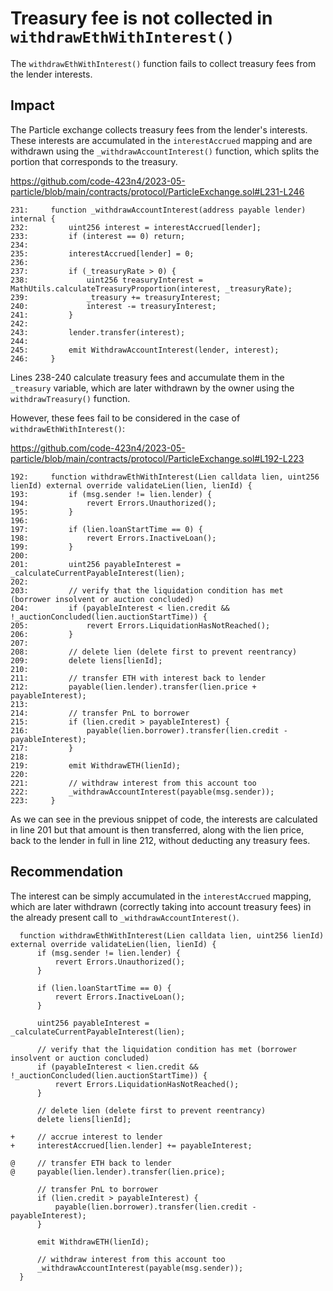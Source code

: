 # Treasury fee is not collected in `withdrawEthWithInterest()`

The `withdrawEthWithInterest()` function fails to collect treasury fees from the lender interests.

## Impact

The Particle exchange collects treasury fees from the lender's interests. These interests are accumulated in the `interestAccrued` mapping and are withdrawn using the `_withdrawAccountInterest()` function, which splits the portion that corresponds to the treasury.

https://github.com/code-423n4/2023-05-particle/blob/main/contracts/protocol/ParticleExchange.sol#L231-L246

```solidity
231:     function _withdrawAccountInterest(address payable lender) internal {
232:         uint256 interest = interestAccrued[lender];
233:         if (interest == 0) return;
234: 
235:         interestAccrued[lender] = 0;
236: 
237:         if (_treasuryRate > 0) {
238:             uint256 treasuryInterest = MathUtils.calculateTreasuryProportion(interest, _treasuryRate);
239:             _treasury += treasuryInterest;
240:             interest -= treasuryInterest;
241:         }
242: 
243:         lender.transfer(interest);
244: 
245:         emit WithdrawAccountInterest(lender, interest);
246:     }
```

Lines 238-240 calculate treasury fees and accumulate them in the  `_treasury` variable, which are later withdrawn by the owner using the `withdrawTreasury()` function.

However, these fees fail to be considered in the case of `withdrawEthWithInterest()`:

https://github.com/code-423n4/2023-05-particle/blob/main/contracts/protocol/ParticleExchange.sol#L192-L223

```solidity
192:     function withdrawEthWithInterest(Lien calldata lien, uint256 lienId) external override validateLien(lien, lienId) {
193:         if (msg.sender != lien.lender) {
194:             revert Errors.Unauthorized();
195:         }
196: 
197:         if (lien.loanStartTime == 0) {
198:             revert Errors.InactiveLoan();
199:         }
200: 
201:         uint256 payableInterest = _calculateCurrentPayableInterest(lien);
202: 
203:         // verify that the liquidation condition has met (borrower insolvent or auction concluded)
204:         if (payableInterest < lien.credit && !_auctionConcluded(lien.auctionStartTime)) {
205:             revert Errors.LiquidationHasNotReached();
206:         }
207: 
208:         // delete lien (delete first to prevent reentrancy)
209:         delete liens[lienId];
210: 
211:         // transfer ETH with interest back to lender
212:         payable(lien.lender).transfer(lien.price + payableInterest);
213: 
214:         // transfer PnL to borrower
215:         if (lien.credit > payableInterest) {
216:             payable(lien.borrower).transfer(lien.credit - payableInterest);
217:         }
218: 
219:         emit WithdrawETH(lienId);
220: 
221:         // withdraw interest from this account too
222:         _withdrawAccountInterest(payable(msg.sender));
223:     }
```

As we can see in the previous snippet of code, the interests are calculated in line 201 but that amount is then transferred, along with the lien price, back to the lender in full in line 212, without deducting any treasury fees.

## Recommendation

The interest can be simply accumulated in the `interestAccrued` mapping, which are later withdrawn (correctly taking into account treasury fees) in the already present call to `_withdrawAccountInterest()`.

```solidity
  function withdrawEthWithInterest(Lien calldata lien, uint256 lienId) external override validateLien(lien, lienId) {
      if (msg.sender != lien.lender) {
          revert Errors.Unauthorized();
      }

      if (lien.loanStartTime == 0) {
          revert Errors.InactiveLoan();
      }

      uint256 payableInterest = _calculateCurrentPayableInterest(lien);

      // verify that the liquidation condition has met (borrower insolvent or auction concluded)
      if (payableInterest < lien.credit && !_auctionConcluded(lien.auctionStartTime)) {
          revert Errors.LiquidationHasNotReached();
      }

      // delete lien (delete first to prevent reentrancy)
      delete liens[lienId];
      
+     // accrue interest to lender
+     interestAccrued[lien.lender] += payableInterest;

@     // transfer ETH back to lender
@     payable(lien.lender).transfer(lien.price);

      // transfer PnL to borrower
      if (lien.credit > payableInterest) {
          payable(lien.borrower).transfer(lien.credit - payableInterest);
      }

      emit WithdrawETH(lienId);

      // withdraw interest from this account too
      _withdrawAccountInterest(payable(msg.sender));
  }
```
